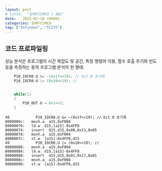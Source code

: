 ```yaml
---
layout: post
# title:  "임베디드MCU | ADC"
date:   2025-02-18 +09001
categories: 임베디드MCU
tag: ["Infineon", "TC275"]
---
```


## 코드 프로파일링
성능 분석은 프로그램의 시간 복잡도 및 공간, 특정 명령어 이용, 함수 호출 주기와 빈도 등을 측정하는 동적 프로그램 분석의 한 형태.
``` c
    P10_IOCR0.U &= ~(0x1f<<19); // bit 0 초기화
    P10_IOCR0.U |= (0x10<<19); //
        

    while(1)
    {
        P10_OUT.U = 0x1<<2;
    }
```

``` assembly
48            P10_IOCR0.U &= ~(0x1f<<19); // bit 0 초기화
8000006c:   movh.a  a15,0xF004
80000070:   ld.w  d15,[a15]-0x4FF0
80000074:   insert  d15,d15,0x00,0x13,0x05
80000078:   movh.a  a15,0xF004
8000007c:   st.w  [a15]-0x4FF0,d15
49            P10_IOCR0.U |= (0x10<<19); //
80000080:   movh.a  a15,0xF004
80000084:   ld.w  d15,[a15]-0x4FF0
80000088:   insert  d15,d15,0x01,0x17,0x01
8000008c:   movh.a  a15,0xF004
80000090:   st.w  [a15]-0x4FF0,d15
```